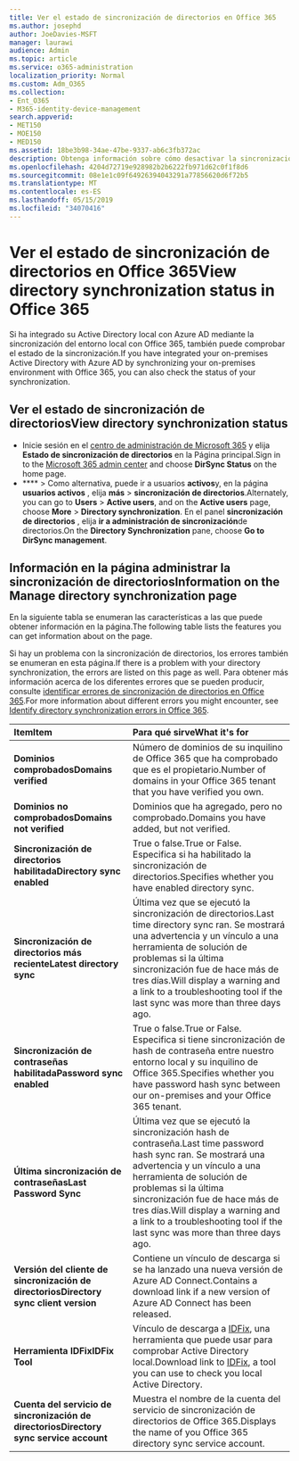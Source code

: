 ```yaml
---
title: Ver el estado de sincronización de directorios en Office 365
ms.author: josephd
author: JoeDavies-MSFT
manager: laurawi
audience: Admin
ms.topic: article
ms.service: o365-administration
localization_priority: Normal
ms.custom: Adm_O365
ms.collection:
- Ent_O365
- M365-identity-device-management
search.appverid:
- MET150
- MOE150
- MED150
ms.assetid: 18be3b98-34ae-47be-9337-ab6c3fb372ac
description: Obtenga información sobre cómo desactivar la sincronización de directorios. También puede ver su estado.
ms.openlocfilehash: 4204d72719e928982b2b6222fb971d62c0f1f8d6
ms.sourcegitcommit: 08e1e1c09f64926394043291a77856620d6f72b5
ms.translationtype: MT
ms.contentlocale: es-ES
ms.lasthandoff: 05/15/2019
ms.locfileid: "34070416"
---
```

# <a name="view-directory-synchronization-status-in-office-365"></a><span data-ttu-id="25730-104">Ver el estado de sincronización de directorios en Office 365</span><span class="sxs-lookup"><span data-stu-id="25730-104">View directory synchronization status in Office 365</span></span>

<span data-ttu-id="25730-105">Si ha integrado su Active Directory local con Azure AD mediante la sincronización del entorno local con Office 365, también puede comprobar el estado de la sincronización.</span><span class="sxs-lookup"><span data-stu-id="25730-105">If you have integrated your on-premises Active Directory with Azure AD by synchronizing your on-premises environment with Office 365, you can also check the status of your synchronization.</span></span>
  
## <a name="view-directory-synchronization-status"></a><span data-ttu-id="25730-106">Ver el estado de sincronización de directorios</span><span class="sxs-lookup"><span data-stu-id="25730-106">View directory synchronization status</span></span>

- <span data-ttu-id="25730-107">Inicie sesión en el [centro de administración de Microsoft 365](https://admin.microsoft.com) y elija **Estado de sincronización de directorios** en la Página principal.</span><span class="sxs-lookup"><span data-stu-id="25730-107">Sign in to the [Microsoft 365 admin center](https://admin.microsoft.com) and choose **DirSync Status** on the home page.</span></span>
- <span data-ttu-id="25730-108">\*\*\*\* \> Como alternativa, puede ir a usuarios **activos**y, en la página **usuarios activos** , elija **más** \> **sincronización de directorios**.</span><span class="sxs-lookup"><span data-stu-id="25730-108">Alternately, you can go to **Users** \> **Active users**, and on the **Active users** page, choose **More** \> **Directory synchronization**.</span></span> <span data-ttu-id="25730-109">En el panel **sincronización de directorios** , elija **ir a administración de sincronización**de directorios.</span><span class="sxs-lookup"><span data-stu-id="25730-109">On the **Directory Synchronization** pane, choose **Go to DirSync management**.</span></span>

## <a name="information-on-the-manage-directory-synchronization-page"></a><span data-ttu-id="25730-110">Información en la página administrar la sincronización de directorios</span><span class="sxs-lookup"><span data-stu-id="25730-110">Information on the Manage directory synchronization page</span></span>

<span data-ttu-id="25730-111">En la siguiente tabla se enumeran las características a las que puede obtener información en la página.</span><span class="sxs-lookup"><span data-stu-id="25730-111">The following table lists the features you can get information about on the page.</span></span>
  
<span data-ttu-id="25730-112">Si hay un problema con la sincronización de directorios, los errores también se enumeran en esta página.</span><span class="sxs-lookup"><span data-stu-id="25730-112">If there is a problem with your directory synchronization, the errors are listed on this page as well.</span></span> <span data-ttu-id="25730-113">Para obtener más información acerca de los diferentes errores que se pueden producir, consulte [identificar errores de sincronización de directorios en Office 365](identify-directory-synchronization-errors.md).</span><span class="sxs-lookup"><span data-stu-id="25730-113">For more information about different errors you might encounter, see [Identify directory synchronization errors in Office 365](identify-directory-synchronization-errors.md).</span></span>
  
|<span data-ttu-id="25730-114">**Item**</span><span class="sxs-lookup"><span data-stu-id="25730-114">**Item**</span></span>|<span data-ttu-id="25730-115">**Para qué sirve**</span><span class="sxs-lookup"><span data-stu-id="25730-115">**What it's for**</span></span>|
|:-----|:-----|
|<span data-ttu-id="25730-116">**Dominios comprobados**</span><span class="sxs-lookup"><span data-stu-id="25730-116">**Domains verified**</span></span> | <span data-ttu-id="25730-117">Número de dominios de su inquilino de Office 365 que ha comprobado que es el propietario.</span><span class="sxs-lookup"><span data-stu-id="25730-117">Number of domains in your Office 365 tenant that you have verified you own.</span></span> |
|<span data-ttu-id="25730-118">**Dominios no comprobados**</span><span class="sxs-lookup"><span data-stu-id="25730-118">**Domains not verified**</span></span> | <span data-ttu-id="25730-119">Dominios que ha agregado, pero no comprobado.</span><span class="sxs-lookup"><span data-stu-id="25730-119">Domains you have added, but not verified.</span></span> |
|<span data-ttu-id="25730-120">**Sincronización de directorios habilitada**</span><span class="sxs-lookup"><span data-stu-id="25730-120">**Directory sync enabled**</span></span> |<span data-ttu-id="25730-121">True o false.</span><span class="sxs-lookup"><span data-stu-id="25730-121">True or False.</span></span> <span data-ttu-id="25730-122">Especifica si ha habilitado la sincronización de directorios.</span><span class="sxs-lookup"><span data-stu-id="25730-122">Specifies whether you have enabled directory sync.</span></span> |
|<span data-ttu-id="25730-123">**Sincronización de directorios más reciente**</span><span class="sxs-lookup"><span data-stu-id="25730-123">**Latest directory sync**</span></span> | <span data-ttu-id="25730-124">Última vez que se ejecutó la sincronización de directorios.</span><span class="sxs-lookup"><span data-stu-id="25730-124">Last time directory sync ran.</span></span> <span data-ttu-id="25730-125">Se mostrará una advertencia y un vínculo a una herramienta de solución de problemas si la última sincronización fue de hace más de tres días.</span><span class="sxs-lookup"><span data-stu-id="25730-125">Will display a warning and a link to a troubleshooting tool if the last sync was more than three days ago.</span></span> |
|<span data-ttu-id="25730-126">**Sincronización de contraseñas habilitada**</span><span class="sxs-lookup"><span data-stu-id="25730-126">**Password sync enabled**</span></span> | <span data-ttu-id="25730-127">True o false.</span><span class="sxs-lookup"><span data-stu-id="25730-127">True or False.</span></span> <span data-ttu-id="25730-128">Especifica si tiene sincronización de hash de contraseña entre nuestro entorno local y su inquilino de Office 365.</span><span class="sxs-lookup"><span data-stu-id="25730-128">Specifies whether you have password hash sync between our on-premises and your Office 365 tenant.</span></span> |
|<span data-ttu-id="25730-129">**Última sincronización de contraseñas**</span><span class="sxs-lookup"><span data-stu-id="25730-129">**Last Password Sync**</span></span> | <span data-ttu-id="25730-130">Última vez que se ejecutó la sincronización hash de contraseña.</span><span class="sxs-lookup"><span data-stu-id="25730-130">Last time password hash sync ran.</span></span> <span data-ttu-id="25730-131">Se mostrará una advertencia y un vínculo a una herramienta de solución de problemas si la última sincronización fue de hace más de tres días.</span><span class="sxs-lookup"><span data-stu-id="25730-131">Will display a warning and a link to a troubleshooting tool if the last sync was more than three days ago.</span></span> |
|<span data-ttu-id="25730-132">**Versión del cliente de sincronización de directorios**</span><span class="sxs-lookup"><span data-stu-id="25730-132">**Directory sync client version**</span></span> | <span data-ttu-id="25730-133">Contiene un vínculo de descarga si se ha lanzado una nueva versión de Azure AD Connect.</span><span class="sxs-lookup"><span data-stu-id="25730-133">Contains a download link if a new version of Azure AD Connect has been released.</span></span> |
|<span data-ttu-id="25730-134">**Herramienta IDFix**</span><span class="sxs-lookup"><span data-stu-id="25730-134">**IDFix Tool**</span></span> | <span data-ttu-id="25730-135">Vínculo de descarga a [IDFix](install-and-run-idfix.md), una herramienta que puede usar para comprobar Active Directory local.</span><span class="sxs-lookup"><span data-stu-id="25730-135">Download link to [IDFix](install-and-run-idfix.md), a tool you can use to check you local Active Directory.</span></span> |
|<span data-ttu-id="25730-136">**Cuenta del servicio de sincronización de directorios**</span><span class="sxs-lookup"><span data-stu-id="25730-136">**Directory sync service account**</span></span> | <span data-ttu-id="25730-137">Muestra el nombre de la cuenta del servicio de sincronización de directorios de Office 365.</span><span class="sxs-lookup"><span data-stu-id="25730-137">Displays the name of you Office 365 directory sync service account.</span></span> |